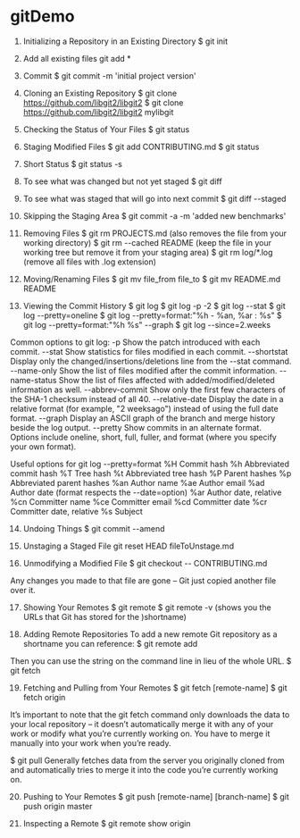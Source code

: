 # gitDemo

1. Initializing a Repository in an Existing Directory
$ git init

2. Add all existing files
git add *

3. Commit
$ git commit -m 'initial project version'

4. Cloning an Existing Repository
$ git clone https://github.com/libgit2/libgit2
$ git clone https://github.com/libgit2/libgit2 mylibgit

5. Checking the Status of Your Files
$ git status

6. Staging Modified Files
$ git add CONTRIBUTING.md
$ git status

7. Short Status
$ git status -s

8. To see what was changed but not yet staged
$ git diff

9. To see what was staged that will go into next commit
$ git diff --staged

10. Skipping the Staging Area
$ git commit -a -m 'added new benchmarks'

11. Removing Files
$ git rm PROJECTS.md       (also removes the file from your working directory)
$ git rm --cached README   (keep the file in your working tree but remove it from your staging area)
$ git rm log/\*.log        (remove all files with .log extension)

12. Moving/Renaming Files
$ git mv file_from file_to
$ git mv README.md README

13. Viewing the Commit History
$ git log
$ git log -p -2
$ git log --stat
$ git log --pretty=oneline
$ git log --pretty=format:"%h - %an, %ar : %s"
$ git log --pretty=format:"%h %s" --graph
$ git log --since=2.weeks

Common options to git log:
-p               Show the patch introduced with each commit.
--stat           Show statistics for files modified in each commit.
--shortstat      Display only the changed/insertions/deletions line from the --stat command.
--name-only      Show the list of files modified after the commit information.
--name-status    Show the list of files affected with added/modified/deleted information as well.
--abbrev-commit  Show only the first few characters of the SHA-1 checksum instead of all 40.
--relative-date  Display the date in a relative format (for example, "2 weeksago") instead of using the full date format.
--graph          Display an ASCII graph of the branch and merge history beside the log output.
--pretty         Show commits in an alternate format. Options include oneline, short, full, fuller, and format (where you specify your own format).

Useful options for git log --pretty=format
%H    Commit hash
%h    Abbreviated commit hash
%T    Tree hash
%t    Abbreviated tree hash
%P    Parent hashes
%p    Abbreviated parent hashes
%an   Author name
%ae   Author email
%ad   Author date (format respects the --date=option)
%ar   Author date, relative
%cn   Committer name
%ce   Committer email
%cd   Committer date
%cr   Committer date, relative
%s    Subject

14. Undoing Things
$ git commit --amend

15. Unstaging a Staged File
git reset HEAD fileToUnstage.md

16. Unmodifying a Modified File
$ git checkout -- CONTRIBUTING.md

Any changes you made to that file are gone – Git just copied another file over it.

17. Showing Your Remotes
$ git remote
$ git remote -v (shows you the URLs that Git has stored for the )shortname)

18. Adding Remote Repositories
To add a new remote Git repository as a shortname you can reference:
$ git remote add <shortname> <url>

Then you can use the string <shortname> on the command line in lieu of the whole URL.
$ git fetch <shortname>

19. Fetching and Pulling from Your Remotes
$ git fetch [remote-name]
$ git fetch origin

It’s important to note that the git fetch command only downloads the data to your local repository – it doesn’t automatically merge it with any of your work or modify what you’re currently working on. You have to merge it manually into your work when you’re ready.

$ git pull 
Generally fetches data from the server you originally cloned from and automatically tries to merge it into the code you’re currently working on.

20. Pushing to Your Remotes
$ git push [remote-name] [branch-name]
$ git push origin master

21. Inspecting a Remote
$ git remote show origin



